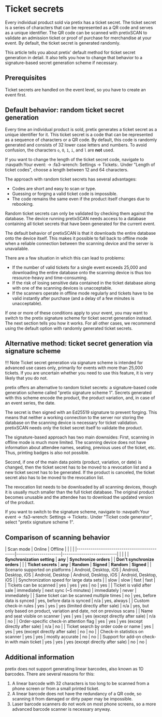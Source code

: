 # Ticket secrets 

Every individual product sold via pretix has a ticket secret. 
The ticket secret is a series of characters that can be represented as a QR code and serves as a unique identifier. 
The QR code can be scanned with pretixSCAN to validate an admission ticket or proof of purchase for merchandise at your event. 
By default, the ticket secret is generated randomly. 

This article tells you about pretix' default method for ticket secret generation in detail. 
It also tells you how to change that behavior to a signature-based secret generation scheme if necessary. 

## Prerequisites

Ticket secrets are handled on the event level, so you have to create an event first. 

## Default behavior: random ticket secret generation

Every time an individual product is sold, pretix generates a ticket secret as a unique identifier for it. 
This ticket secret is a code that can be represented as a sequence of characters or a QR code. 
By default, this code is randomly generated and consists of 32 lower case letters and numbers. 
To avoid confusion, the characters `o`, `O`, `1`, `i`, and `l` are **not** used. 

If you want to change the length of the ticket secret code, navigate to :navpath:Your event: → :fa3-wrench: Settings → Tickets:.
Under "Length of ticket codes", choose a length between 12 and 64 characters. 

The approach with random ticket secrets has several advantages: 

 - Codes are short and easy to scan or type. 
 - Guessing or forging a valid ticket code is impossible. 
 - The code remains the same even if the product itself changes due to rebooking. 

Random ticket secrets can only be validated by checking them against the database. 
The device running pretixSCAN needs access to a database containing all ticket secrets that have been generated for the current event. 

The default behavior of pretixSCAN is that it downloads the entire database onto the device itself. 
This makes it possible to fall back to offline mode when a reliable connection between the scanning device and the server is unavailable. 

There are a few situation in which this can lead to problems: 

 - If the number of valid tickets for a single event exceeds 25,000 and downloading the entire database onto the scanning device is thus too resource-heavy and time-consuming. 
 - If the risk of losing sensitive data contained in the ticket database along with one of the scanning devices is unacceptable. 
 - If the scanners operate in offline mode regularly and tickets have to be valid instantly after purchase (and a delay of a few minutes is unacceptable). 

If one or more of these conditions apply to your event, you may want to switch to the pretix signature scheme for ticket secret generation instead. 
The next section tells you how it works. 
For all other cases, we recommend using the default option with randomly generated ticket secrets. 

## Alternative method: ticket secret generation via signature scheme

!!! Note 
    Ticket secret generation via signature scheme is intended for advanced use cases only, primarily for events with more than 25,000 tickets. 
    If you are uncertain whether you need to use this feature, it is very likely that you do not. 

pretix offers an alternative to random ticket secrets: a signature-based code generation scheme called "pretix signature scheme 1". 
Secrets generated with this scheme encode the product, the product variation, and, in case of an event series, the date. 

The secret is then signed with an Ed25519 signature to prevent forging. 
This means that neither a working connection to the server nor storing the database on the scanning device is necessary for ticket validation. 
pretixSCAN needs only the ticket secret itself to validate the product. 

The signature-based approach has two main downsides: 
First, scanning in offline mode is much more limited. 
The scanning device does not have information about attendee names, seating, previous uses of the ticket, etc. 
Thus, printing badges is also not possible. 

Second, if one of the main data points (product, variation, or date) is changed, then the ticket secret has to be moved to a revocation list and a new ticket secret has to be generated. 
If the product is canceled, the ticket secret also has to be moved to the revocation list. 

The revocation list needs to be downloaded by all scanning devices, though it is usually much smaller than the full ticket database. 
The original product becomes unusable and the attendee has to download the updated version of the product. 

If you want to switch to the signature scheme, navigate to :navpath:Your event → :fa3-wrench: Settings → Tickets:.
Under "Ticket code generator", select "pretix signature scheme 1". 

## Comparison of scanning behavior 

| Scan mode                                    | Online                | Offline                    |                                   |                          |                                                                           |
|----------------------------------------------|-----------------------|----------------------------|                                   |                          |                                                                           |
| **Synchronization setting**                      | **any**                   | **Synchronize orders**         |                                   | **Don't synchronize orders** |                                                                           |
| **Ticket secrets**                               | **any**                   | **Random**                     | **Signed**                            | **Random**                   | **Signed**                                                                    |
| Scenario supported on platforms              | Android, Desktop, iOS | Android, Desktop, iOS      | Android, Desktop                  | Android, Desktop, iOS    | Android, Desktop, iOS                                                     |
| Synchronization speed for large data sets    |                       | slow                       | slow                              | fast                     | fast                                                                      |
| Tickets can be scanned                       | yes                   | yes                        | yes                               | no                       | yes                                                                       |
| Ticket is valid after sale                   | immediately           | next sync (~5 minutes)     | immediately                       | never                    | immediately                                                               |
| Same ticket can be scanned multiple times    | no                    | yes, before data is synced | yes, before data is synced        | n/a                      | yes, always                                                               |
| Custom check-in rules                        | yes                   | yes                        | yes (limited directly after sale) | n/a                      | yes, but only based on product, variation and date, not on previous scans |
| Name and seat visible on scanner             | yes                   | yes                        | yes (except directly after sale)  | n/a                      | no                                                                        |
| Order-specific check-in attention flag       | yes                   | yes                        | yes (except directly after sale)  | n/a                      | no                                                                        |
| Ticket search by order code or name          | yes                   | yes                        | yes (except directly after sale)  | no                       | no                                                                        |
| Check-in statistics on scanner               | yes                   | yes                        | mostly accurate                   | no                       | no                                                                        |
| Support for add-on check-in with main ticket | yes                   | yes                        | yes (except directly after sale)  | no                       | no                                                                        |

## Additional information 

pretix does not support generating linear barcodes, also known as 1D barcodes. 
There are several reasons for this: 

 1. A linear barcode with 32 characters is too long to be scanned from a phone screen or from a small printed ticket. 
 2. A linear barcode does not have the redundancy of a QR code, so scanning it from damaged or dirty paper may be impossible. 
 3. Laser barcode scanners do not work on most phone screens, so a more advanced barcode scanner is necessary anyway. 